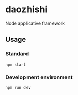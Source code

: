 # daozhishi
Node applicative framework
## Usage
### Standard
`npm start`
### Development environment
`npm run dev`

